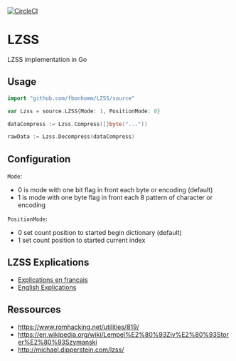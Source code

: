 [![CircleCI](https://circleci.com/gh/fbonhomm/LZSS/tree/master.svg?style=svg)](https://circleci.com/gh/fbonhomm/LZSS/tree/master)

# LZSS

LZSS implementation in Go

## Usage
```go
import "github.com/fbonhomm/LZSS/source"

var Lzss = source.LZSS{Mode: 1, PositionMode: 0}

dataCompress := Lzss.Compress([]byte("..."))

rawData := Lzss.Decompress(dataCompress)
```

## Configuration

`Mode`:
  - 0 is mode with one bit flag in front each byte or encoding (default) 
  - 1 is mode with one byte flag in front each 8 pattern of character or encoding 

`PositionMode`:
  - 0 set count position to started begin dictionary (default)
  - 1 set count position to started current index

## LZSS Explications

 - [Explications en francais](FR-EXPLICATION.md)
 - [English Explications](EN-EXPLICATION.md)

## Ressources
  - https://www.romhacking.net/utilities/819/
  - https://en.wikipedia.org/wiki/Lempel%E2%80%93Ziv%E2%80%93Storer%E2%80%93Szymanski
  - http://michael.dipperstein.com/lzss/
